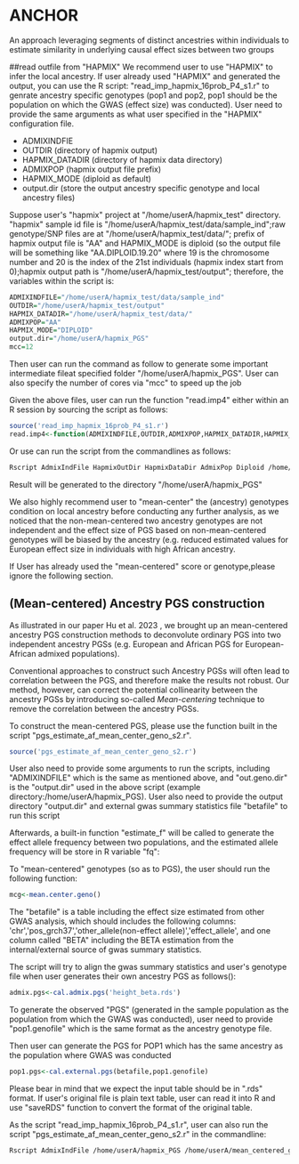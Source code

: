 # ANCHOR 
An approach leveraging segments of distinct ancestries within individuals to estimate similarity in underlying causal effect sizes between two groups

##read outfile from "HAPMIX"
We recommend user to use "HAPMIX" to infer the local ancestry. If user already used "HAPMIX" and generated the output, you can use the R script: "read_imp_hapmix_16prob_P4_s1.r" to genrate ancestry specific genotypes (pop1 and pop2, pop1 should be the population on which the GWAS (effect size) was conducted). User need to provide the same arguments as what user specified in the "HAPMIX" configuration file.

* ADMIXINDFIE
* OUTDIR (directory of hapmix output)
* HAPMIX_DATADIR (directory of hapmix data directory)
* ADMIXPOP (hapmix output file prefix)
* HAPMIX_MODE (diploid as default)
* output.dir (store the output ancestry specific genotype and local ancestry files)

Suppose user's "hapmix" project at "/home/userA/hapmix_test" directory. "hapmix" sample id file is "/home/userA/hapmix_test/data/sample_ind";raw genotype/SNP files are at "/home/userA/hapmix_test/data/"; prefix of hapmix output file is  "AA" and HAPMIX_MODE is diploid (so the output file will be something like "AA.DIPLOID.19.20" where 19 is the chromosome number and 20 is the index of the 21st individuals (hapmix index start from 0);hapmix output path is "/home/userA/hapmix_test/output"; therefore, the variables within the script is:

```r
ADMIXINDFILE="/home/userA/hapmix_test/data/sample_ind"
OUTDIR="/home/userA/hapmix_test/output"
HAPMIX_DATADIR="/home/userA/hapmix_test/data/"
ADMIXPOP="AA"
HAPMIX_MODE="DIPLOID"
output.dir="/home/userA/hapmix_PGS"
mcc=12
```

Then user can run the command as follow to generate some important intermediate fileat specified folder "/home/userA/hapmix_PGS". User can also specify the number of cores via "mcc" to speed up the job

Given the above files, user can run the function "read.imp4" either within an R session by sourcing the script as follows:

```r
source('read_imp_hapmix_16prob_P4_s1.r')
read.imp4<-function(ADMIXINDFILE,OUTDIR,ADMIXPOP,HAPMIX_DATADIR,HAPMIX_MODE,output.dir,mcc=16)
``` 

Or use can run the script from the commandlines as follows:

```bash
Rscript AdmixIndFile HapmixOutDir HapmixDataDir AdmixPop Diploid /home/userA/hapmix_PGS 12
```

Result will be generated to the directory "/home/userA/hapmix_PGS"

We also highly recommend user to "mean-center" the (ancestry) genotypes condition on local ancestry before conducting any further analysis, as we noticed that the non-mean-centered two ancestry genotypes are not independent and the effect size of PGS based on non-mean-centered genotypes will be biased by the ancestry (e.g. reduced estimated values for European effect size in individuals with high African ancestry.

If User has already used the "mean-centered" score or genotype,please ignore the following section.

## (Mean-centered) Ancestry PGS construction

As illustrated in our paper Hu et al. 2023 , we brought up an mean-centered ancestry PGS construction methods to deconvolute ordinary PGS into two independent ancestry PGSs (e.g. European and African PGS for European-African admixed populations).

Conventional approaches to construct such Ancestry PGSs will often lead to correlation between the PGS, and therefore make the results not robust. Our method, however, can correct the potential collinearity between the ancestry PGSs by introducing so-called *Mean-centering* technique to remove the correlation between the ancestry PGSs. 

To construct the mean-centered PGS, please use the function built in the script "pgs_estimate_af_mean_center_geno_s2.r". 

```r
source('pgs_estimate_af_mean_center_geno_s2.r')
```

User also need to provide some arguments to run the scripts, including "ADMIXINDFILE" which is the same as mentioned above, and "out.geno.dir" is the "output.dir" used in the above script (example directory:/home/userA/hapmix_PGS). User also need to provide the output directory "output.dir" and external gwas summary statistics file "betafile" to run this script  

Afterwards, a built-in function "estimate_f" will be called to generate the effect allele frequency between two populations, and the estimated allele frequency will be store in R variable "fq":

To "mean-centered" genotypes (so as to PGS), the user should run the following function:

```r
mcg<-mean.center.geno()
```

The "betafile" is a table including the effect size estimated from other GWAS analysis, which should includes the following columns: 'chr','pos_grch37','other_allele(non-effect allele)','effect_allele', and one column called "BETA" including the BETA estimation from the internal/external source of gwas summary statistics. 

The script will try to align the gwas summary statistics and user's genotype file when user generates their own ancestry PGS as follows():

```r
admix.pgs<-cal.admix.pgs('height_beta.rds')
```

To generate the observed "PGS" (generated in the sample population as the population from which the GWAS was conducted), user need to provide 
"pop1.genofile" which is the same format as the ancestry genotype file.

Then user can generate the PGS for POP1 which has the same ancestry as the population where GWAS was conducted

```r
pop1.pgs<-cal.external.pgs(betafile,pop1.genofile)
```

Please bear in mind that we expect the input table should be in ".rds" format. If user's original file is plain text table, user can read it into R and use "saveRDS" function to convert the format of the original table.

As the script "read_imp_hapmix_16prob_P4_s1.r", user can also run the script "pgs_estimate_af_mean_center_geno_s2.r" in the commandline:

```bash
Rscript AdmixIndFile /home/userA/hapmix_PGS /home/userA/mean_centered_geno "test_beta.rds" "pop1_geno.rds"
```

